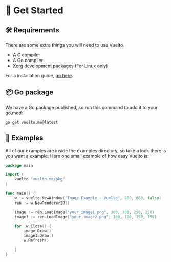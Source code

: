 # 🚀 Get Started
## 🛠️ Requirements
There are some extra things you will need to use Vuelto.

- A C compiler
- A Go compiler
- Xorg development packages (For Linux only)

For a installation guide, [go here](install.md).

## 📦 Go package
We have a Go package published, so run this command to add it to your go.mod:
```bash
go get vuelto.me@latest
```

## 🌟 Examples
All of our examples are inside the examples directory, so take a look there is you want a example. Here one small example of how easy Vuelto is:
```go
package main

import (
	vuelto "vuelto.me/pkg"
)

func main() {
	w := vuelto.NewWindow("Image Example - Vuelto", 800, 600, false)
	ren := w.NewRenderer2D()

	image := ren.LoadImage("your_image1.png", 300, 300, 250, 250)
	image1 := ren.LoadImage("your_image2.png", 100, 100, 150, 150)

	for !w.Close() {
		image.Draw()
		image1.Draw()
		w.Refresh()

	}
}
```
